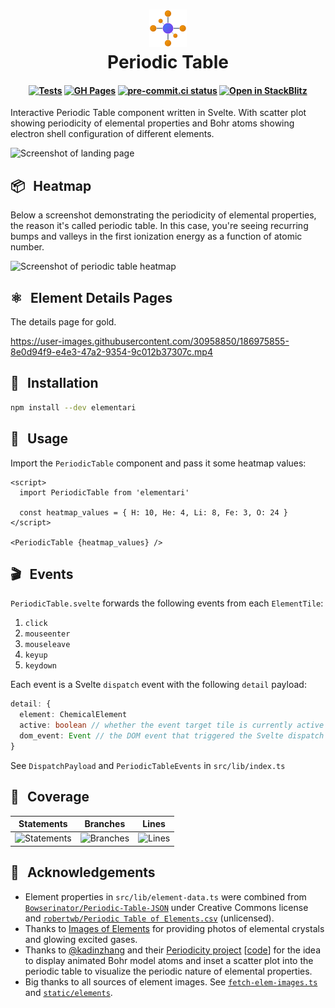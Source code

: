 <h1 align="center">
  <img src="static/favicon.svg" alt="Logo" height="60">
  <br>
  Periodic Table
</h1>

<h4 align="center">

[![Tests](https://github.com/janosh/elementari/actions/workflows/test.yml/badge.svg)](https://github.com/janosh/elementari/actions/workflows/test.yml)
[![GH Pages](https://github.com/janosh/elementari/actions/workflows/gh-pages.yml/badge.svg)](https://github.com/janosh/elementari/actions/workflows/gh-pages.yml)
[![pre-commit.ci status](https://results.pre-commit.ci/badge/github/janosh/elementari/main.svg?badge_token=nUqJfPCFS4uyMwcFSDIfdQ)](https://results.pre-commit.ci/latest/github/janosh/elementari/main?badge_token=nUqJfPCFS4uyMwcFSDIfdQ)
[![Open in StackBlitz](https://img.shields.io/badge/Open%20in-StackBlitz-darkblue?logo=stackblitz)](https://stackblitz.com/github/janosh/elementari)

</h4>

Interactive Periodic Table component written in Svelte. With scatter plot showing periodicity of elemental properties and Bohr atoms showing electron shell configuration of different elements.

![Screenshot of landing page](static/2023-02-13-landing-page.webp)

## 📦 &thinsp; Heatmap

Below a screenshot demonstrating the periodicity of elemental properties, the reason it's called periodic table. In this case, you're seeing recurring bumps and valleys in the first ionization energy as a function of atomic number.

![Screenshot of periodic table heatmap](static/2023-02-13-heatmap.webp)

## ⚛️ &thinsp; Element Details Pages

The details page for gold.

<https://user-images.githubusercontent.com/30958850/186975855-8e0d94f9-e4e3-47a2-9354-9c012b37307c.mp4>

## 🔨 &thinsp; Installation

```sh
npm install --dev elementari
```

## 📙 &thinsp; Usage

Import the `PeriodicTable` component and pass it some heatmap values:

```svelte
<script>
  import PeriodicTable from 'elementari'

  const heatmap_values = { H: 10, He: 4, Li: 8, Fe: 3, O: 24 }
</script>

<PeriodicTable {heatmap_values} />
```

## 🎬 &thinsp; Events

`PeriodicTable.svelte` forwards the following events from each `ElementTile`:

1. `click`
1. `mouseenter`
1. `mouseleave`
1. `keyup`
1. `keydown`

Each event is a Svelte `dispatch` event with the following `detail` payload:

```ts
detail: {
  element: ChemicalElement
  active: boolean // whether the event target tile is currently active
  dom_event: Event // the DOM event that triggered the Svelte dispatch
}
```

See `DispatchPayload` and `PeriodicTableEvents` in `src/lib/index.ts`

## 🧪 &thinsp; Coverage

| Statements                                                                                 | Branches                                                                          | Lines                                                                            |
| ------------------------------------------------------------------------------------------ | --------------------------------------------------------------------------------- | -------------------------------------------------------------------------------- |
| ![Statements](https://img.shields.io/badge/statements-99.84%25-brightgreen.svg?style=flat) | ![Branches](https://img.shields.io/badge/branches-82.92%25-yellow.svg?style=flat) | ![Lines](https://img.shields.io/badge/lines-99.84%25-brightgreen.svg?style=flat) |

## 🙏 &thinsp; Acknowledgements

- Element properties in `src/lib/element-data.ts` were combined from [`Bowserinator/Periodic-Table-JSON`](https://github.com/Bowserinator/Periodic-Table-JSON/blob/master/PeriodicTableJSON.json) under Creative Commons license and [`robertwb/Periodic Table of Elements.csv`](https://gist.github.com/robertwb/22aa4dbfb6bcecd94f2176caa912b952) (unlicensed).
- Thanks to [Images of Elements](https://images-of-elements.com) for providing photos of elemental crystals and glowing excited gases.
- Thanks to [@kadinzhang](https://github.com/kadinzhang) and their [Periodicity project](https://ptable.netlify.app) [[code](https://github.com/kadinzhang/Periodicity)] for the idea to display animated Bohr model atoms and inset a scatter plot into the periodic table to visualize the periodic nature of elemental properties.
- Big thanks to all sources of element images. See [`fetch-elem-images.ts`](https://github.com/janosh/elementari/blob/-/src/fetch-elem-images.ts) and [`static/elements`](https://github.com/janosh/elementari/tree/main/static/elements).
